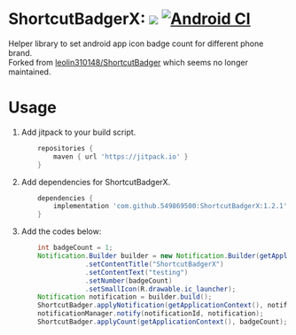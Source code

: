 ShortcutBadgerX: [![](https://jitpack.io/v/rlgo/ShortcutBadgerX.svg)](https://jitpack.io/#rlgo/ShortcutBadgerX) [![Android CI](https://github.com/rlgo/ShortcutBadgerX/actions/workflows/android.yml/badge.svg)](https://github.com/rlgo/ShortcutBadgerX/actions/workflows/android.yml)
===================================
Helper library to set android app icon badge count for different phone brand.\
Forked from [leolin310148/ShortcutBadger](https://github.com/leolin310148/ShortcutBadger) which seems no longer maintained.

Usage
===================================

1. Add jitpack to your build script.
    ```gradle
        repositories {
            maven { url 'https://jitpack.io' }
        }
    ```
2. Add dependencies for ShortcutBadgerX.
    ```gradle     
        dependencies {
            implementation 'com.github.549869500:ShortcutBadgerX:1.2.1'
        }
    ```
3. Add the codes below:
    ```java
        int badgeCount = 1;
        Notification.Builder builder = new Notification.Builder(getApplicationContext())
                    .setContentTitle("ShortcutBadgerX")
                    .setContentText("testing")
                    .setNumber(badgeCount)
                    .setSmallIcon(R.drawable.ic_launcher);
        Notification notification = builder.build();
        ShortcutBadger.applyNotification(getApplicationContext(), notification, badgeCount);
        notificationManager.notify(notificationId, notification);
        ShortcutBadger.applyCount(getApplicationContext(), badgeCount);
    ```
